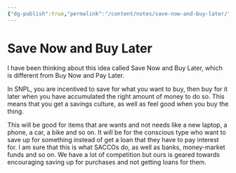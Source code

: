 ```yaml
---
{"dg-publish":true,"permalink":"/content/notes/save-now-and-buy-later/","noteIcon":""}
---
```


# Save Now and Buy Later

I have been thinking about this idea called Save Now and Buy Later, which is different from Buy Now and Pay Later.

In SNPL, you are incentived to save for what you want to buy, then buy for it later when you have accumulated the right amount of money to do so. This means that you get a savings culture, as well as feel good when you buy the thing. 

This will be good for items that are wants and not needs like a new laptop, a phone, a car, a bike and so on. It will be for the conscious type who want to save up for something instead of get a loan that they have to pay interest for. I am sure that this is what SACCOs do, as well as banks, money-market funds and so on. We have a lot of competition but ours is geared towards encouraging saving up for purchases and not getting loans for them.